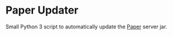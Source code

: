 # Paper Updater
Small Python 3 script to automatically update the [Paper](https://papermc.io/) server jar.